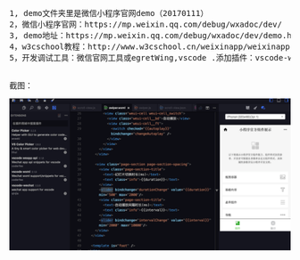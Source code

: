 <pre>

1, demo文件夹里是微信小程序官网demo（20170111）
2，微信小程序官网：https://mp.weixin.qq.com/debug/wxadoc/dev/
3, demo地址：https://mp.weixin.qq.com/debug/wxadoc/dev/demo.html
4，w3cschool教程：http://www.w3cschool.cn/weixinapp/weixinapp-event.html
5，开发调试工具：微信官网工具或egretWing,vscode .添加插件：vscode-wechat，vscode-weapp api

</pre>
<p>截图：</p>


![image](https://github.com/webdzq/wxchat/raw/master/images/wingwx.png)<br/>
